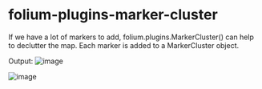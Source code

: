 # folium-plugins-marker-cluster

If we have a lot of markers to add, folium.plugins.MarkerCluster() can help to declutter the map. Each marker is added to a MarkerCluster object.

Output:
![image](https://user-images.githubusercontent.com/118595650/202856949-feab0d3c-25a6-4193-8279-dae39a9d61e9.png)

![image](https://user-images.githubusercontent.com/118595650/202856975-ade82952-c4a3-4a9c-a599-4232dffef2b9.png)
